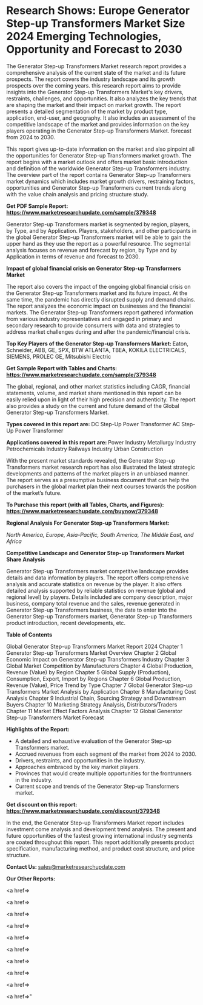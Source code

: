 # Research Shows: Europe Generator Step-up Transformers Market Size 2024 Emerging Technologies, Opportunity and Forecast to 2030

The Generator Step-up Transformers Market research report provides a comprehensive analysis of the current state of the market and its future prospects. The report covers the industry landscape and its growth prospects over the coming years. this research report aims to provide insights into the Generator Step-up Transformers Market's key drivers, restraints, challenges, and opportunities. It also analyzes the key trends that are shaping the market and their impact on market growth. The report presents a detailed segmentation of the market by product type, application, end-user, and geography. It also includes an assessment of the competitive landscape of the market and provides information on the key players operating in the Generator Step-up Transformers Market. forecast from 2024 to 2030.

This report gives up-to-date information on the market and also pinpoint all the opportunities for Generator Step-up Transformers market growth. The report begins with a market outlook and offers market basic introduction and definition of the worldwide Generator Step-up Transformers industry. The overview part of the report contains Generator Step-up Transformers market dynamics which includes market growth drivers, restraining factors, opportunities and Generator Step-up Transformers current trends along with the value chain analysis and pricing structure study.

<strong><b>Get PDF Sample Report: <a href=https://www.marketresearchupdate.com/sample/379348>https://www.marketresearchupdate.com/sample/379348</a></b></strong>

Generator Step-up Transformers market is segmented by region, players, by Type, and by Application. Players, stakeholders, and other participants in the global Generator Step-up Transformers market will be able to gain the upper hand as they use the report as a powerful resource. The segmental analysis focuses on revenue and forecast by region, by Type and by Application in terms of revenue and forecast to 2030.

<strong><b>Impact of global financial crisis on Generator Step-up Transformers Market</b></strong>

The report also covers the impact of the ongoing global financial crisis on the Generator Step-up Transformers market and its future impact. At the same time, the pandemic has directly disrupted supply and demand chains. The report analyzes the economic impact on businesses and the financial markets. The Generator Step-up Transformers report gathered information from various industry representatives and engaged in primary and secondary research to provide consumers with data and strategies to address market challenges during and after the pandemic/financial crisis.

<strong><b>Top Key Players of the Generator Step-up Transformers Market:
</b></strong>Eaton, Schneider, ABB, GE, SPX, BTW ATLANTA, TBEA, KOKILA ELECTRICALS, SIEMENS, PROLEC GE, Mitsubishi Electric<strong><b>
</b></strong>

<strong><b>Get Sample Report with Tables and Charts: <a href=https://www.marketresearchupdate.com/sample/379348>https://www.marketresearchupdate.com/sample/379348</a></b></strong>

The global, regional, and other market statistics including CAGR, financial statements, volume, and market share mentioned in this report can be easily relied upon in light of their high precision and authenticity. The report also provides a study on the current and future demand of the Global Generator Step-up Transformers Market.

<strong><b>Types covered in this report are:
</b></strong>DC Step-Up Power Transformer
AC Step-Up Power Transformer<strong><b>
</b></strong>

<strong><b>Applications covered in this report are:
</b></strong>Power Industry
Metallurgy Industry
Petrochemicals Industry
Railways Industry
Urban Construction<strong><b>
</b></strong>

With the present market standards revealed, the Generator Step-up Transformers market research report has also illustrated the latest strategic developments and patterns of the market players in an unbiased manner. The report serves as a presumptive business document that can help the purchasers in the global market plan their next courses towards the position of the market’s future.

<strong><b>To Purchase this report (with all Tables, Charts, and Figures): <a href=https://www.marketresearchupdate.com/buynow/379348>https://www.marketresearchupdate.com/buynow/379348</a></b></strong>

<strong><b>Regional Analysis For Generator Step-up Transformers Market:</b></strong>

<em><i>North America, Europe, Asia-Pacific, South America, The Middle East, and Africa</i></em>

<strong><b>Competitive Landscape and Generator Step-up Transformers Market Share Analysis</b></strong>

Generator Step-up Transformers market competitive landscape provides details and data information by players. The report offers comprehensive analysis and accurate statistics on revenue by the player. It also offers detailed analysis supported by reliable statistics on revenue (global and regional level) by players. Details included are company description, major business, company total revenue and the sales, revenue generated in Generator Step-up Transformers business, the date to enter into the Generator Step-up Transformers market, Generator Step-up Transformers product introduction, recent developments, etc.

<strong><b>Table of Contents</b></strong>

Global Generator Step-up Transformers Market Report 2024
Chapter 1 Generator Step-up Transformers Market Overview
Chapter 2 Global Economic Impact on Generator Step-up Transformers Industry
Chapter 3 Global Market Competition by Manufacturers
Chapter 4 Global Production, Revenue (Value) by Region
Chapter 5 Global Supply (Production), Consumption, Export, Import by Regions
Chapter 6 Global Production, Revenue (Value), Price Trend by Type
Chapter 7 Global Generator Step-up Transformers Market Analysis by Application
Chapter 8 Manufacturing Cost Analysis
Chapter 9 Industrial Chain, Sourcing Strategy and Downstream Buyers
Chapter 10 Marketing Strategy Analysis, Distributors/Traders
Chapter 11 Market Effect Factors Analysis
Chapter 12 Global Generator Step-up Transformers Market Forecast

<strong><b>Highlights of the Report:</b></strong>

- A detailed and exhaustive evaluation of the Generator Step-up Transformers market.
- Accrued revenues from each segment of the market from 2024 to 2030.
- Drivers, restraints, and opportunities in the industry.
- Approaches embraced by the key market players.
- Provinces that would create multiple opportunities for the frontrunners in the industry.
- Current scope and trends of the Generator Step-up Transformers market.

<strong><b>Get discount on this report: <a href=https://www.marketresearchupdate.com/discount/379348>https://www.marketresearchupdate.com/discount/379348</a></b></strong>

In the end, the Generator Step-up Transformers Market report includes investment come analysis and development trend analysis. The present and future opportunities of the fastest growing international industry segments are coated throughout this report. This report additionally presents product specification, manufacturing method, and product cost structure, and price structure.

<strong><b>Contact Us:
</b></strong>sales@marketresearchupdate.com

<strong>Our Other Reports:</strong>

<a href=></a>

<a href=></a>

<a href=></a>

<a href=></a>

<a href=></a>

<a href=></a>

<a href=></a>

<a href=></a>

<a href=></a>

<a href=></a>"
